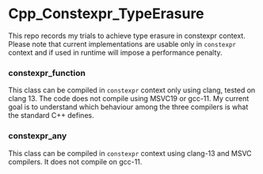 # Cpp_Constexpr_TypeErasure
 This repo records my trials to achieve type erasure in constexpr context.
 Please note that current implementations are usable only in `constexpr` context and if used in runtime will impose a performance penalty.

### constexpr_function
 This class can be compiled in `constexpr` context only using clang, tested on clang 13. The code does not compile using MSVC19 or gcc-11. My current goal is to understand which behaviour among the three compilers is what the standard C++ defines.

### constexpr_any
 This class can be compiled in `constexpr` context using clang-13 and MSVC compilers. It does not compile on gcc-11.
